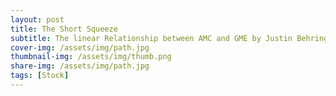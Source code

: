 ```yaml
---
layout: post
title: The Short Squeeze
subtitle: The linear Relationship between AMC and GME by Justin Behringer
cover-img: /assets/img/path.jpg
thumbnail-img: /assets/img/thumb.png
share-img: /assets/img/path.jpg
tags: [Stock]
---
```


